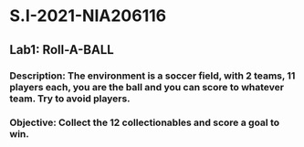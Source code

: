 # S.I-2021-NIA206116

## Lab1: Roll-A-BALL
### Description: The environment is a soccer field, with 2 teams, 11 players each, you are the ball and you can score to whatever team. Try to avoid players.
### Objective: Collect the 12 collectionables and score a goal to win. 
